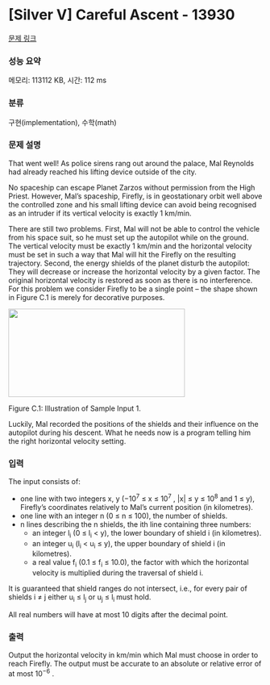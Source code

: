 # [Silver V] Careful Ascent - 13930 

[문제 링크](https://www.acmicpc.net/problem/13930) 

### 성능 요약

메모리: 113112 KB, 시간: 112 ms

### 분류

구현(implementation), 수학(math)

### 문제 설명

<p>That went well! As police sirens rang out around the palace, Mal Reynolds had already reached his lifting device outside of the city.</p>

<p>No spaceship can escape Planet Zarzos without permission from the High Priest. However, Mal’s spaceship, Firefly, is in geostationary orbit well above the controlled zone and his small lifting device can avoid being recognised as an intruder if its vertical velocity is exactly 1 km/min.</p>

<p>There are still two problems. First, Mal will not be able to control the vehicle from his space suit, so he must set up the autopilot while on the ground. The vertical velocity must be exactly 1 km/min and the horizontal velocity must be set in such a way that Mal will hit the Firefly on the resulting trajectory. Second, the energy shields of the planet disturb the autopilot: They will decrease or increase the horizontal velocity by a given factor. The original horizontal velocity is restored as soon as there is no interference. For this problem we consider Firefly to be a single point – the shape shown in Figure C.1 is merely for decorative purposes.</p>

<p><img alt="" src="" style="height:175px; width:350px"></p>

<p>Figure C.1: Illustration of Sample Input 1.</p>

<p>Luckily, Mal recorded the positions of the shields and their influence on the autopilot during his descent. What he needs now is a program telling him the right horizontal velocity setting.</p>

### 입력 

 <p>The input consists of:</p>

<ul>
	<li>one line with two integers x, y (−10<sup>7</sup> ≤ x ≤ 10<sup>7</sup> , |x| ≤ y ≤ 10<sup>8</sup> and 1 ≤ y), Firefly’s coordinates relatively to Mal’s current position (in kilometres).</li>
	<li>one line with an integer n (0 ≤ n ≤ 100), the number of shields.</li>
	<li>n lines describing the n shields, the ith line containing three numbers:
	<ul>
		<li>an integer l<sub>i</sub> (0 ≤ l<sub>i</sub> < y), the lower boundary of shield i (in kilometres).</li>
		<li>an integer u<sub>i</sub> (l<sub>i</sub> < u<sub>i</sub> ≤ y), the upper boundary of shield i (in kilometres).</li>
		<li>a real value f<sub>i</sub> (0.1 ≤ f<sub>i</sub> ≤ 10.0), the factor with which the horizontal velocity is multiplied during the traversal of shield i.</li>
	</ul>
	</li>
</ul>

<p>It is guaranteed that shield ranges do not intersect, i.e., for every pair of shields i ≠ j either u<sub>i</sub> ≤ l<sub>j</sub> or u<sub>j</sub> ≤ l<sub>i </sub>must hold.</p>

<p>All real numbers will have at most 10 digits after the decimal point.</p>

### 출력 

 <p>Output the horizontal velocity in km/min which Mal must choose in order to reach Firefly. The output must be accurate to an absolute or relative error of at most 10<sup>−6</sup> .</p>

